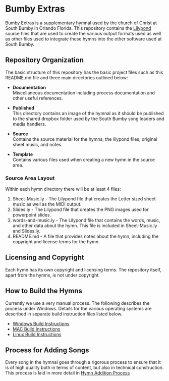 # Bumby Extras
Bumby Extras is a supplementary hymnal used by the church of Christ at South Bumby in Orlando Florida.  This repository contains the [Lilypond](http://lilypond.org/ "Lilypond") source files that are used to create the various output formats used as well as other files used to integrate these hymns into the other software used at South Bumby.

## Repository Organization

The basic structure of this repository has the basic project files such as this README.md file and three main directories outlined below:

- **Documentation**  
  Miscellaneous documentation including process documentation and other useful references.

- **Published**  
  This directory contains an image of the hymnal as it should be published to the shared dropbox folder used by the South Bumby song leaders and media handlers.

- **Source**  
  Contains the source material for the hymns; the lilypond files, original sheet music, and notes.

- **Template**  
  Contains various files used when creating a new hymn in the source area.

### Source Area Layout

Within each hymn directory there will be at least 4 files:

1. Sheet-Music.ly -
   The Lilypond file that creates the Letter sized sheet music as well as the MIDI output.
2. Slides.ly -
   The Lilypond file that creates the PNG images used for powerpoint slides.
3. words-and-music.ly -
   The Lilypond file that contains the words, music, and other data about the
   hymn.  This file is included in Sheet-Music.ly and Slides.ly.
4. README.md -
   A file that provides notes about the hymn, including the copyright and license terms for the hymn.


## Licensing and Copyright

Each hymn has its own copyright and licensing terms.  The repository itself, apart from the hymns, is not under copyright.

## How to Build the Hymns

Currently we use a very manual process.  The following describes the process under Windows.  Details for the various operating systems are described in separate build instruction files listed below.

- [Windows Build Instructions](windows_build.md)
- [MAC Build Instructions](mac_build.md)
- [Linux Build Instructions](linux_build.md)

## Process for Adding Songs

Every song in the hymnal goes through a rigorous process to ensure that it is of high quality both in terms of content, but also in technical construction.  This process is laid in more detail in [Hymn Addition Process](Documentation/hymn_addition_process.md)